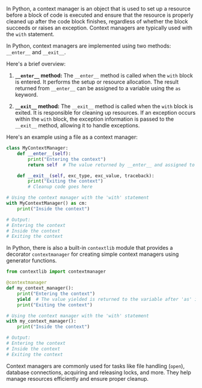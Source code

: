 In Python, a context manager is an object that is used to set up a resource before a block of code is executed and ensure that the resource is properly cleaned up after the code block finishes, regardless of whether the block succeeds or raises an exception. Context managers are typically used with the `with` statement.

In Python, context managers are implemented using two methods: `__enter__` and `__exit__`.

Here's a brief overview:

1. **`__enter__` method:**
   The `__enter__` method is called when the `with` block is entered. It performs the setup or resource allocation. The result returned from `__enter__` can be assigned to a variable using the `as` keyword.

2. **`__exit__` method:**
   The `__exit__` method is called when the `with` block is exited. It is responsible for cleaning up resources. If an exception occurs within the `with` block, the exception information is passed to the `__exit__` method, allowing it to handle exceptions.

Here's an example using a file as a context manager:

```python
class MyContextManager:
    def __enter__(self):
        print("Entering the context")
        return self  # The value returned by __enter__ and assigned to the variable after 'as'

    def __exit__(self, exc_type, exc_value, traceback):
        print("Exiting the context")
        # Cleanup code goes here

# Using the context manager with the 'with' statement
with MyContextManager() as cm:
    print("Inside the context")

# Output:
# Entering the context
# Inside the context
# Exiting the context
```

In Python, there is also a built-in `contextlib` module that provides a decorator `contextmanager` for creating simple context managers using generator functions.

```python
from contextlib import contextmanager

@contextmanager
def my_context_manager():
    print("Entering the context")
    yield  # The value yielded is returned to the variable after 'as' if used
    print("Exiting the context")

# Using the context manager with the 'with' statement
with my_context_manager():
    print("Inside the context")

# Output:
# Entering the context
# Inside the context
# Exiting the context
```

Context managers are commonly used for tasks like file handling (`open`), database connections, acquiring and releasing locks, and more. They help manage resources efficiently and ensure proper cleanup.